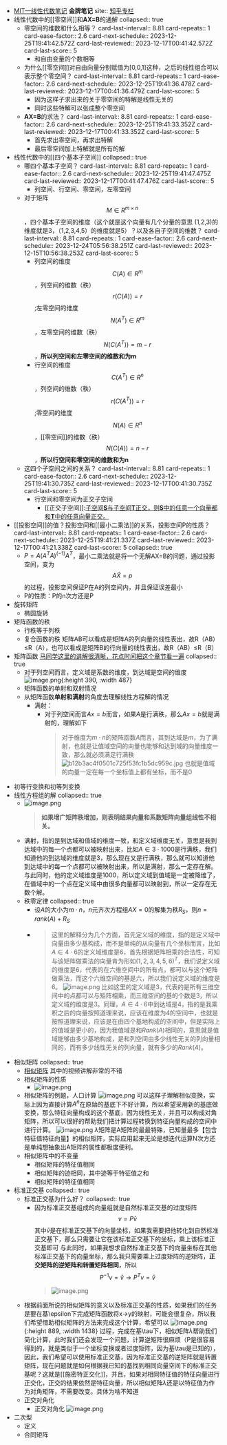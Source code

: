 - [MIT—线性代数笔记](https://omnivore.app/me/mit-14-18c6d27ea89) **金牌笔记**
  site:: [知乎专栏](https://zhuanlan.zhihu.com/p/45861456)
- 线性代数中的[[零空间]]和**AX=B**的通解
  collapsed:: true
	- 零空间的维数和什么相等？
	  card-last-interval:: 8.81
	  card-repeats:: 1
	  card-ease-factor:: 2.6
	  card-next-schedule:: 2023-12-25T19:41:42.572Z
	  card-last-reviewed:: 2023-12-17T00:41:42.572Z
	  card-last-score:: 5
		- 和自由变量的个数相等
	- 为什么[[零空间]]对自由向量分别赋值为[0,0,1]这种，之后的线性组合可以表示整个零空间？
	  card-last-interval:: 8.81
	  card-repeats:: 1
	  card-ease-factor:: 2.6
	  card-next-schedule:: 2023-12-25T19:41:36.478Z
	  card-last-reviewed:: 2023-12-17T00:41:36.479Z
	  card-last-score:: 5
		- 因为这样子求出来的关于零空间的特解是线性无关的
		- 同时这些特解可以张成整个零空间
	- **AX=B**的求法？
	  card-last-interval:: 8.81
	  card-repeats:: 1
	  card-ease-factor:: 2.6
	  card-next-schedule:: 2023-12-25T19:41:33.352Z
	  card-last-reviewed:: 2023-12-17T00:41:33.352Z
	  card-last-score:: 5
		- 首先求出零空间，再求出特解
		- 最后零空间加上特解就是所有的解
- 线性代数中的[[四个基本子空间]]
  collapsed:: true
	- 哪四个基本子空间？
	  card-last-interval:: 8.81
	  card-repeats:: 1
	  card-ease-factor:: 2.6
	  card-next-schedule:: 2023-12-25T19:41:47.475Z
	  card-last-reviewed:: 2023-12-17T00:41:47.476Z
	  card-last-score:: 5
		- 列空间、行空间、零空间，左零空间
	- 对于矩阵$$M \in R^{m\times n}$$，四个基本子空间的维度（这个就是这个向量有几个分量的意思 (1,2,3)的维度就是3，（1,2,3,4,5）的维度就是5）？以及各自子空间的维数？
	  card-last-interval:: 8.81
	  card-repeats:: 1
	  card-ease-factor:: 2.6
	  card-next-schedule:: 2023-12-24T05:56:38.251Z
	  card-last-reviewed:: 2023-12-15T10:56:38.253Z
	  card-last-score:: 5
		- 列空间的维度$$C(A)\in R^m$$，列空间的维数（秩）$$r(C(A)) = r$$;左零空间的维度$$N(A^T)\in R^m$$，左零空间的维数（秩）$$N(C(A^T)) = m-r$$，**所以列空间和左零空间的维数和为m**
		- 行空间的维度$$C(A^T)\in R^n$$，列空间的维数（秩）$$r(C(A^T)) = r$$;零空间的维度$$N(A)\in R^n$$，[[零空间]]的维数（秩）$$N(C(A)) = n-r$$，**所以行空间和零空间的维数和为n**
	- 这四个子空间之间的关系？
	  card-last-interval:: 8.81
	  card-repeats:: 1
	  card-ease-factor:: 2.6
	  card-next-schedule:: 2023-12-25T19:41:30.735Z
	  card-last-reviewed:: 2023-12-17T00:41:30.735Z
	  card-last-score:: 5
		- 行空间和零空间为正交子空间
			- [[正交子空间]]:[子空间**S**与子空间**T**正交，则**S**中的任意一个向量都和**T**中的任意向量正交。](https://zhuanlan.zhihu.com/p/45861456#:~:text=%E5%AD%90%E7%A9%BA%E9%97%B4S%E4%B8%8E%E5%AD%90%E7%A9%BA%E9%97%B4T%E6%AD%A3%E4%BA%A4%EF%BC%8C%E5%88%99S%E4%B8%AD%E7%9A%84%E4%BB%BB%E6%84%8F%E4%B8%80%E4%B8%AA%E5%90%91%E9%87%8F%E9%83%BD%E5%92%8CT%E4%B8%AD%E7%9A%84%E4%BB%BB%E6%84%8F%E5%90%91%E9%87%8F%E6%AD%A3%E4%BA%A4%E3%80%82)
- [[投影空间]]的值？投影空间和[[最小二乘法]]的关系，投影空间P的性质？
  card-last-interval:: 8.81
  card-repeats:: 1
  card-ease-factor:: 2.6
  card-next-schedule:: 2023-12-25T19:41:21.337Z
  card-last-reviewed:: 2023-12-17T00:41:21.338Z
  card-last-score:: 5
  collapsed:: true
	- $P = A(A^TA)^{(-1)}A^T$，最小二乘法就是将一个无解AX=B的问题，通过投影空间，变为$$A \hat{X}=p$$的过程，投影空间保证P在A的列空间内，并且保证误差最小
	- P的性质：P的n次方还是P
- 旋转矩阵
	- 椭圆旋转
- 矩阵函数的秩
	- 行秩等于列秩
	- 复合函数的秩
	  矩阵AB可以看成是矩阵A的列向量的线性表出，故R（AB）≤R（A），也可以看成是矩阵B的行向量的线性表出，故R（AB）≤R（B）
- 矩阵函数  [马同学这里的讲解很清晰，花点时间把这个章节看一遍](https://www.matongxue.com/lessons/544)
  collapsed:: true
	- 对于列空间而言，定义域是系数的维度，到达域是空间的维度
	  ![image.png](../assets/image_1710647249515_0.png){:height 390, :width 487}
	- 矩阵函数的单射和双射情况
	- 从矩阵函数**单射和满射**的角度去理解线性方程解的情况
		- 满射：
			- 对于列空间而言$Ax=b$而言，如果$A$是行满秩，那么$Ax=b$就是满射的，理解如下
			  > 对于维度为$m\cdot n$的矩阵函数$A$而言，其到达域是$m$，为了满射，也就是让值域空间的向量也能够和达到域的向量维度一致，那么就必须满足行满秩 ![b12b3ac4f0501c725f53fc1b5dc959c.jpg](../assets/b12b3ac4f0501c725f53fc1b5dc959c_1710656999405_0.jpg) 也就是值域的向量一定在每一个坐标值上都有坐标，而不是0
- 初等行变换和初等列变换
- 线性方程组的解
  collapsed:: true
	- ![image.png](../assets/image_1710675212186_0.png)
	  > **如果增广矩阵秩增加，则表明结果向量和系数矩阵向量组线性不相关。**
	- 满射，指的是到达域和值域的维度一致，和定义域维度无关，意思是我到达域中的每一个点都可以被映射出来，比如$A\in3\cdot1000$是行满秩，我们知道他的到达域的维度就是3，那么现在又是行满秩，那么就可以知道他到达域中的每一个点都可以被映射出来，所以是满射，那么一定存在解。与此同时，他的定义域维度是1000，所以定义域到值域是一定被降维了，在值域中的一个点在定义域中由很多向量都可以映射到，所以一定存在无数个解。
	- 秩零定律
	  collapsed:: true
		- 设$A$的大小为$m\cdot n$，$n$元齐次方程组$AX=0$的解集为秩$R_{S}$，则$n=rank\left(A\right)+R_{S}$
		- > 这里的解释分为几个方面，首先定义域的维度，指的是定义域中向量由多少基构成，而不是单纯的从向量有几个坐标而言，比如$A\in4\cdot6$的定义域维度是6，首先根据矩阵相乘的合法性，可知与该矩阵做乘法的向量肯为形如$\left(1,2,3,4,5,6\right)^T$，我们说定义域的维度是6，代表的在六维空间中的所有点，都可以与这个矩阵做乘法，而这个六维空间的基是六，所以我们说定义域的维度是6。
		   ![image.png](../assets/image_1710677635855_0.png)
		  比如这里的定义域是3，代表的是所有三维空间中的点都可以与矩阵相乘，而三维空间的基的个数是3，所以定义域的维度是3。同理，$A\in4\cdot6$中到达域是4，指的是我乘积之后的向量按照道理来说，应该在维度为4的空间中，也就是按照道理来说，应该是在由四个基地构成的空间中，但是实际上的值域是更小的，因为我值域是和$Rank\left(A\right)$相同的，意思就是值域能够由多少基地构成，是和列空间由多少线性无关的列向量相同的，而有多少线性无关的列向量，就有多少的$Rank\left(A\right)$。
- 相似矩阵
  collapsed:: true
	- [相似矩阵](https://www.matongxue.com/lessons/1177/parts/4596) 其中的视频讲解非常的不错
	- 相似矩阵的性质
		- ![image.png](../assets/image_1710681253447_0.png)
	- 相似矩阵的例题，人口计算
	  ![image.png](../assets/image_1710684467107_0.png)
	  可以这样子理解相似变换，实际上因为直接计算$A^{n}$在原始的基底下不好计算，所以希望采用新的基底做变换，那么特征向量构成的这个基底，因为线性无关，并且可以构成对角矩阵，所以可以很好的帮助我们把计算过程转换到特征向量构成的空间中进行计算。
	  ![image.png](../assets/image_1710684595067_0.png)
	  $\lambda$矩阵是A矩阵的最最特殊，已知量最多【包含特征值特征向量】的相似矩阵，实际应用起来无论是想迭代运算N次方还是单纯想抽象出A矩阵的属性都极度便利。
	- 相似矩阵中的不变量
		- 相似矩阵的特征值相同
		- 相似矩阵的迹相同，其中迹等于特征值之和
		- 相似矩阵的特征值相同
- 标准正交基
  collapsed:: true
	- 标准正交基为什么好？
	  collapsed:: true
		- 因为标准正交基组成的向量组就是自然标准正交基的过度矩阵
		  $$v=P\bar{v}$$
		  其中$\bar{v}$是在标准正交基下的向量坐标，如果我需要把他转化到自然标准正交基下，那么只需要让它在该标准正交基下的坐标，乘上该标准正交基即可
		  与此同时，如果我想求自然标准正交基下的向量坐标在其他标准正交基下的向量坐标，那么我只需要乘上过度矩阵的逆矩阵，**正交矩阵的逆矩阵和转置矩阵相同**，所以
		  $$P^{-1}v = \bar{v} \to P^{T}v = \bar{v}$$
		  > ![image.png](../assets/image_1710731817609_0.png)
	- 根据前面所说的相似矩阵的意义以及标准正交基的性质，如果我们的任务是要在基\epsilon下完成矩阵函数将x->y的映射，可能会很复杂，所以我们希望借助相似矩阵的方法来完成这个计算，希望可以
	  ![image.png](../assets/image_1710732176647_0.png){:height 889, :width 1438}
	  过程，完成在基\tau下，相似矩阵$\lambda$帮助我们简化计算，此时我们还会发现一个问题，计算逆矩阵很麻烦（P是很容易得到的，就是类似于一个坐标变换或者过度矩阵，因为基\tau是已知的），因此，我们希望可以使用标准正交基，因为标准正交基的逆矩阵就是转置矩阵，现在问题就是如何根据我已知的基找到相同向量空间下的标准正交基呢？这就是[[施密特正交化]]，并且，如果对相同特征值的特征向量进行正交化，正交的结果依然是特征向量，所以相似矩阵$\lambda$还是以特征值为作为对角矩阵，不需要改变。具体为啥不知道
	- 正交对角化
		- 正交对角化
		  ![image.png](../assets/image_1710747335671_0.png)
- 二次型
	- 定义
	- 合同矩阵